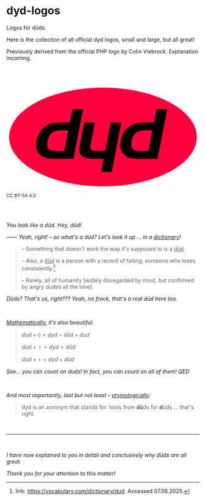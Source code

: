 # dyd-logos

Logos for dūds. 

Here is the collection of all official dyd logos, small and large, but all great!

Previously derived from the official PHP logo by Colin Viebrock. Explanation incoming.

<br/><br/>

<img src="dyd-logo.svg"><sub>CC BY-SA 4.0</sub>

<br/><br/>


*You look like a dūd. Hey, dūd!*
<br/>

*—— Yeah, right! – so what's a dūd? Let's look it up … in a <ins>dictionary</ins>!*
> – Something that doesn't work the way it's supposed to is a <ins>dūd</ins>.
>
> – Also, a <ins>dūd</ins> is a person with a record of failing; someone who loses consistently.[^1]
> 
> – Rarely, all of humanity [widely disregarded by most, but confirmed by angry dudes all the time].

[^1]: link: https://vocabulary.com/dictionary/dud. Accessed 07.08.2025.

*Dūds? That's us, right??? Yeah, no frack, that's a real dūd here too.*

<br/>


*<ins>Mathematically</ins>, it's also beautiful:*
> $`dud + ꣐ = dyd - dūd + dud`$
>
> $`dud + ⏽ = dyd = dūd`$
>
> $`dud + ॥ = dyd + dūd`$

*See… you can count on duds! In fact, you can count on all of them! QED*

<br/>

*And most importantly, last but not least – <ins>etymologically</ins>:*
> dyd is an acronym that stands for: tools from **dū**ds for **d**ūds … that's right.

<br/>

___

<br/>

*I have now explained to you in detail and conclusively why dūds are all great.*

*Thank you for your attention to this matter!*
